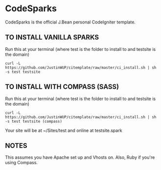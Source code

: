 CodeSparks
==========

CodeSparks is the official J.Bean personal CodeIgniter template.

## TO INSTALL VANILLA SPARKS
Run this at your terminal (where test is the folder to install to and testsite is the domain)

    curl -L  https://github.com/JustinWUP/citemplate/raw/master/ci_install.sh | sh -s test testsite

## TO INSTALL WITH COMPASS (SASS)
Run this at your terminal (where test is the folder to install to and testsite is the domain)

    curl -L  https://github.com/JustinWUP/citemplate/raw/master/ci_install.sh | sh -s test testsite (compass)

Your site will be at ~/Sites/test and online at testsite.spark

## NOTES
This assumes you have Apache set up and Vhosts on. 
Also, Ruby if you're using Compass.
